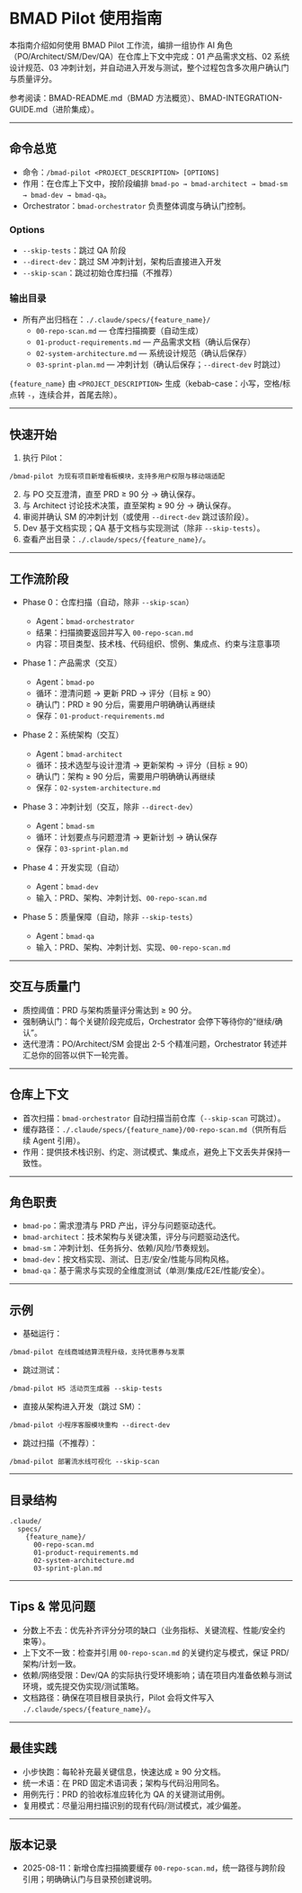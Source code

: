 # BMAD Pilot 使用指南

本指南介绍如何使用 BMAD Pilot 工作流，编排一组协作 AI 角色（PO/Architect/SM/Dev/QA）在仓库上下文中完成：01 产品需求文档、02 系统设计规范、03 冲刺计划，并自动进入开发与测试，整个过程包含多次用户确认门与质量评分。

参考阅读：BMAD-README.md（BMAD 方法概览）、BMAD-INTEGRATION-GUIDE.md（进阶集成）。

---

## 命令总览

- 命令：`/bmad-pilot <PROJECT_DESCRIPTION> [OPTIONS]`
- 作用：在仓库上下文中，按阶段编排 `bmad-po → bmad-architect → bmad-sm → bmad-dev → bmad-qa`。
- Orchestrator：`bmad-orchestrator` 负责整体调度与确认门控制。

### Options
- `--skip-tests`：跳过 QA 阶段
- `--direct-dev`：跳过 SM 冲刺计划，架构后直接进入开发
- `--skip-scan`：跳过初始仓库扫描（不推荐）

### 输出目录
- 所有产出归档在：`./.claude/specs/{feature_name}/`
  - `00-repo-scan.md` — 仓库扫描摘要（自动生成）
  - `01-product-requirements.md` — 产品需求文档（确认后保存）
  - `02-system-architecture.md` — 系统设计规范（确认后保存）
  - `03-sprint-plan.md` — 冲刺计划（确认后保存；`--direct-dev` 时跳过）

`{feature_name}` 由 `<PROJECT_DESCRIPTION>` 生成（kebab-case：小写，空格/标点转 `-`，连续合并，首尾去除）。

---

## 快速开始

1) 执行 Pilot：
```
/bmad-pilot 为现有项目新增看板模块，支持多用户权限与移动端适配
```
2) 与 PO 交互澄清，直至 PRD ≥ 90 分 → 确认保存。
3) 与 Architect 讨论技术决策，直至架构 ≥ 90 分 → 确认保存。
4) 审阅并确认 SM 的冲刺计划（或使用 `--direct-dev` 跳过该阶段）。
5) Dev 基于文档实现；QA 基于文档与实现测试（除非 `--skip-tests`）。
6) 查看产出目录：`./.claude/specs/{feature_name}/`。

---

## 工作流阶段

- Phase 0：仓库扫描（自动，除非 `--skip-scan`）
  - Agent：`bmad-orchestrator`
  - 结果：扫描摘要返回并写入 `00-repo-scan.md`
  - 内容：项目类型、技术栈、代码组织、惯例、集成点、约束与注意事项

- Phase 1：产品需求（交互）
  - Agent：`bmad-po`
  - 循环：澄清问题 → 更新 PRD → 评分（目标 ≥ 90）
  - 确认门：PRD ≥ 90 分后，需要用户明确确认再继续
  - 保存：`01-product-requirements.md`

- Phase 2：系统架构（交互）
  - Agent：`bmad-architect`
  - 循环：技术选型与设计澄清 → 更新架构 → 评分（目标 ≥ 90）
  - 确认门：架构 ≥ 90 分后，需要用户明确确认再继续
  - 保存：`02-system-architecture.md`

- Phase 3：冲刺计划（交互，除非 `--direct-dev`）
  - Agent：`bmad-sm`
  - 循环：计划要点与问题澄清 → 更新计划 → 确认保存
  - 保存：`03-sprint-plan.md`

- Phase 4：开发实现（自动）
  - Agent：`bmad-dev`
  - 输入：PRD、架构、冲刺计划、`00-repo-scan.md`

- Phase 5：质量保障（自动，除非 `--skip-tests`）
  - Agent：`bmad-qa`
  - 输入：PRD、架构、冲刺计划、实现、`00-repo-scan.md`

---

## 交互与质量门

- 质控阈值：PRD 与架构质量评分需达到 ≥ 90 分。
- 强制确认门：每个关键阶段完成后，Orchestrator 会停下等待你的“继续/确认”。
- 迭代澄清：PO/Architect/SM 会提出 2-5 个精准问题，Orchestrator 转述并汇总你的回答以供下一轮完善。

---

## 仓库上下文

- 首次扫描：`bmad-orchestrator` 自动扫描当前仓库（`--skip-scan` 可跳过）。
- 缓存路径：`./.claude/specs/{feature_name}/00-repo-scan.md`（供所有后续 Agent 引用）。
- 作用：提供技术栈识别、约定、测试模式、集成点，避免上下文丢失并保持一致性。

---

## 角色职责

- `bmad-po`：需求澄清与 PRD 产出，评分与问题驱动迭代。
- `bmad-architect`：技术架构与关键决策，评分与问题驱动迭代。
- `bmad-sm`：冲刺计划、任务拆分、依赖/风险/节奏规划。
- `bmad-dev`：按文档实现、测试、日志/安全/性能与同构风格。
- `bmad-qa`：基于需求与实现的全维度测试（单测/集成/E2E/性能/安全）。

---

## 示例

- 基础运行：
```
/bmad-pilot 在线商城结算流程升级，支持优惠券与发票
```

- 跳过测试：
```
/bmad-pilot H5 活动页生成器 --skip-tests
```

- 直接从架构进入开发（跳过 SM）：
```
/bmad-pilot 小程序客服模块重构 --direct-dev
```

- 跳过扫描（不推荐）：
```
/bmad-pilot 部署流水线可视化 --skip-scan
```

---

## 目录结构

```
.claude/
  specs/
    {feature_name}/
      00-repo-scan.md
      01-product-requirements.md
      02-system-architecture.md
      03-sprint-plan.md
```

---

## Tips & 常见问题

- 分数上不去：优先补齐评分分项的缺口（业务指标、关键流程、性能/安全约束等）。
- 上下文不一致：检查并引用 `00-repo-scan.md` 的关键约定与模式，保证 PRD/架构/计划一致。
- 依赖/网络受限：Dev/QA 的实际执行受环境影响；请在项目内准备依赖与测试环境，或先提交伪实现/测试策略。
- 文档路径：确保在项目根目录执行，Pilot 会将文件写入 `./.claude/specs/{feature_name}/`。

---

## 最佳实践

- 小步快跑：每轮补充最关键信息，快速达成 ≥ 90 分文档。
- 统一术语：在 PRD 固定术语词表；架构与代码沿用同名。
- 用例先行：PRD 的验收标准应转化为 QA 的关键测试用例。
- 复用模式：尽量沿用扫描识别的现有代码/测试模式，减少偏差。

---

## 版本记录

- 2025-08-11：新增仓库扫描摘要缓存 `00-repo-scan.md`，统一路径与跨阶段引用；明确确认门与目录预创建说明。

